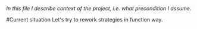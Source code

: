 *In this file I describe context of the project, i.e. what precondition I assume.*

#Current situation
Let's try to rework strategies in function way.
